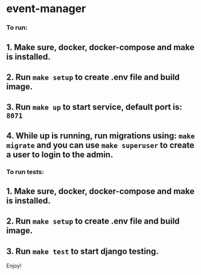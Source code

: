 # event-manager

### To run:

## 1. Make sure, docker, docker-compose and make is installed.
## 2. Run `make setup` to create .env file and build image.
## 3. Run `make up` to start service, default port is: `8071`
## 4. While up is running, run migrations using: `make migrate` and you can use `make superuser` to create a user to login to the admin.


### To run tests:

## 1. Make sure, docker, docker-compose and make is installed.
## 2. Run `make setup` to create .env file and build image.
## 3. Run `make test` to start django testing.



Enjoy!
